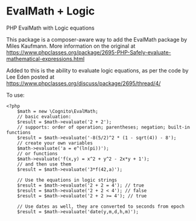 # EvalMath + Logic
PHP EvalMath with Logic equations

This package is a composer-aware way to add the EvalMath package by Miles Kaufmann.
More information on the original at https://www.phpclasses.org/package/2695-PHP-Safely-evaluate-mathematical-expressions.html

Added to this is the ability to evaluate logic equations, as per the code by Lee Eden posted at https://www.phpclasses.org/discuss/package/2695/thread/4/

To use:

	<?php
		$math = new \Cognito\EvalMath;
		// basic evaluation:
		$result = $math->evaluate('2 + 2');
		// supports: order of operation; parentheses; negation; built-in functions
		$result = $math->evaluate('-8(5/2)^2 * (1 - sqrt(4)) - 8');
		// create your own variables
		$math->evaluate('a = e^(ln(pi))');
		// or functions
		$math->evaluate('f(x,y) = x^2 + y^2 - 2x*y + 1');
		// and then use them
		$result = $math->evaluate('3*f(42,a)');

		// Use the equations in logic strings
		$result = $math->evaluate('2 + 2 = 4'); // true
		$result = $math->evaluate('2 + 2 < 4'); // false
		$result = $math->evaluate('2 + 2 >= 4'); // true

		// Use dates as well, they are converted to seconds from epoch
		$result = $math->evaluate('date(y,m,d,h,m)');